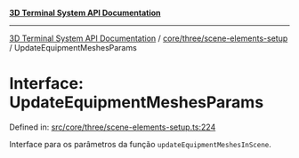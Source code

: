 [**3D Terminal System API Documentation**](../../../../README.md)

***

[3D Terminal System API Documentation](../../../../README.md) / [core/three/scene-elements-setup](../README.md) / UpdateEquipmentMeshesParams

# Interface: UpdateEquipmentMeshesParams

Defined in: [src/core/three/scene-elements-setup.ts:224](https://github.com/Dicommunitas/ThreeJS_Terminal_3D/blob/99674efc74a324fa412d902012012a3688e22f0e/src/core/three/scene-elements-setup.ts#L224)

Interface para os parâmetros da função `updateEquipmentMeshesInScene`.
<div class="mermaid-block"><div class="mermaid dark">%%{init:{"theme":"dark"}}%%
classDiagram
    class UpdateEquipmentMeshesParams {
      +scene: THREE.Scene
      +equipmentMeshesRef: React.MutableRefObject_Object3D_Array_
      +newEquipmentData: Equipment[]
      +layers: Layer[]
      +colorMode: ColorMode
      +createSingleEquipmentMesh(item: Equipment): THREE.Object3D
      +groundMeshRef: React.MutableRefObject_Mesh_
    }
    class Equipment {
    }
    class Layer {
    }
    class ColorMode {
    }
    class THREE_Object3D {
    }
    class THREE_Mesh {
    }
    class THREE_Scene {
    }
    class React_MutableRefObject {
    }

    UpdateEquipmentMeshesParams --&gt; THREE_Scene : scene
    UpdateEquipmentMeshesParams --&gt; React_MutableRefObject : equipmentMeshesRef
    UpdateEquipmentMeshesParams --&gt; React_MutableRefObject : groundMeshRef
    React_MutableRefObject --&gt; THREE_Object3D : (array for equipment)
    React_MutableRefObject --&gt; THREE_Mesh : (for ground)
    UpdateEquipmentMeshesParams --&gt; Equipment : newEquipmentData (array)
    UpdateEquipmentMeshesParams --&gt; Layer : layers (array)
    UpdateEquipmentMeshesParams --&gt; ColorMode : colorMode

    style UpdateEquipmentMeshesParams fill:#DCDCDC,stroke:#333,stroke-width:2px,color:black
    style Equipment,Layer,ColorMode,THREE_Object3D,THREE_Mesh,THREE_Scene,React_MutableRefObject fill:#FFFFE0,stroke:#333,stroke-width:2px,color:black</div><div class="mermaid light">%%{init:{"theme":"default"}}%%
classDiagram
    class UpdateEquipmentMeshesParams {
      +scene: THREE.Scene
      +equipmentMeshesRef: React.MutableRefObject_Object3D_Array_
      +newEquipmentData: Equipment[]
      +layers: Layer[]
      +colorMode: ColorMode
      +createSingleEquipmentMesh(item: Equipment): THREE.Object3D
      +groundMeshRef: React.MutableRefObject_Mesh_
    }
    class Equipment {
    }
    class Layer {
    }
    class ColorMode {
    }
    class THREE_Object3D {
    }
    class THREE_Mesh {
    }
    class THREE_Scene {
    }
    class React_MutableRefObject {
    }

    UpdateEquipmentMeshesParams --&gt; THREE_Scene : scene
    UpdateEquipmentMeshesParams --&gt; React_MutableRefObject : equipmentMeshesRef
    UpdateEquipmentMeshesParams --&gt; React_MutableRefObject : groundMeshRef
    React_MutableRefObject --&gt; THREE_Object3D : (array for equipment)
    React_MutableRefObject --&gt; THREE_Mesh : (for ground)
    UpdateEquipmentMeshesParams --&gt; Equipment : newEquipmentData (array)
    UpdateEquipmentMeshesParams --&gt; Layer : layers (array)
    UpdateEquipmentMeshesParams --&gt; ColorMode : colorMode

    style UpdateEquipmentMeshesParams fill:#DCDCDC,stroke:#333,stroke-width:2px,color:black
    style Equipment,Layer,ColorMode,THREE_Object3D,THREE_Mesh,THREE_Scene,React_MutableRefObject fill:#FFFFE0,stroke:#333,stroke-width:2px,color:black</div><pre><code class="language-mermaid">classDiagram
    class UpdateEquipmentMeshesParams {
      +scene: THREE.Scene
      +equipmentMeshesRef: React.MutableRefObject_Object3D_Array_
      +newEquipmentData: Equipment[]
      +layers: Layer[]
      +colorMode: ColorMode
      +createSingleEquipmentMesh(item: Equipment): THREE.Object3D
      +groundMeshRef: React.MutableRefObject_Mesh_
    }
    class Equipment {
    }
    class Layer {
    }
    class ColorMode {
    }
    class THREE_Object3D {
    }
    class THREE_Mesh {
    }
    class THREE_Scene {
    }
    class React_MutableRefObject {
    }

    UpdateEquipmentMeshesParams --&gt; THREE_Scene : scene
    UpdateEquipmentMeshesParams --&gt; React_MutableRefObject : equipmentMeshesRef
    UpdateEquipmentMeshesParams --&gt; React_MutableRefObject : groundMeshRef
    React_MutableRefObject --&gt; THREE_Object3D : (array for equipment)
    React_MutableRefObject --&gt; THREE_Mesh : (for ground)
    UpdateEquipmentMeshesParams --&gt; Equipment : newEquipmentData (array)
    UpdateEquipmentMeshesParams --&gt; Layer : layers (array)
    UpdateEquipmentMeshesParams --&gt; ColorMode : colorMode

    style UpdateEquipmentMeshesParams fill:#DCDCDC,stroke:#333,stroke-width:2px,color:black
    style Equipment,Layer,ColorMode,THREE_Object3D,THREE_Mesh,THREE_Scene,React_MutableRefObject fill:#FFFFE0,stroke:#333,stroke-width:2px,color:black</code></pre></div>
 UpdateEquipmentMeshesParams

## Properties

### colorMode

> **colorMode**: [`ColorMode`](../../../../lib/types/type-aliases/ColorMode.md)

Defined in: [src/core/three/scene-elements-setup.ts:229](https://github.com/Dicommunitas/ThreeJS_Terminal_3D/blob/99674efc74a324fa412d902012012a3688e22f0e/src/core/three/scene-elements-setup.ts#L229)

O modo de colorização atual para os equipamentos.

***

### createSingleEquipmentMesh()

> **createSingleEquipmentMesh**: (`item`) => `Object3D`

Defined in: [src/core/three/scene-elements-setup.ts:230](https://github.com/Dicommunitas/ThreeJS_Terminal_3D/blob/99674efc74a324fa412d902012012a3688e22f0e/src/core/three/scene-elements-setup.ts#L230)

Função callback para criar um mesh de equipamento individual.

#### Parameters

##### item

[`Equipment`](../../../../lib/types/interfaces/Equipment.md)

#### Returns

`Object3D`

***

### equipmentMeshesRef

> **equipmentMeshesRef**: `MutableRefObject`\<`Object3D`\<`Object3DEventMap`\>[]\>

Defined in: [src/core/three/scene-elements-setup.ts:226](https://github.com/Dicommunitas/ThreeJS_Terminal_3D/blob/99674efc74a324fa412d902012012a3688e22f0e/src/core/three/scene-elements-setup.ts#L226)

Ref para o array de meshes de equipamentos existentes na cena.

***

### groundMeshRef

> **groundMeshRef**: `MutableRefObject`\<`null` \| `Mesh`\<`BufferGeometry`\<`NormalBufferAttributes`\>, `Material` \| `Material`[], `Object3DEventMap`\>\>

Defined in: [src/core/three/scene-elements-setup.ts:231](https://github.com/Dicommunitas/ThreeJS_Terminal_3D/blob/99674efc74a324fa412d902012012a3688e22f0e/src/core/three/scene-elements-setup.ts#L231)

Ref para o mesh do plano de chão, para controle de visibilidade.

***

### layers

> **layers**: [`Layer`](../../../../lib/types/interfaces/Layer.md)[]

Defined in: [src/core/three/scene-elements-setup.ts:228](https://github.com/Dicommunitas/ThreeJS_Terminal_3D/blob/99674efc74a324fa412d902012012a3688e22f0e/src/core/three/scene-elements-setup.ts#L228)

A lista de camadas para determinar a visibilidade por tipo de equipamento e do terreno.

***

### newEquipmentData

> **newEquipmentData**: [`Equipment`](../../../../lib/types/interfaces/Equipment.md)[]

Defined in: [src/core/three/scene-elements-setup.ts:227](https://github.com/Dicommunitas/ThreeJS_Terminal_3D/blob/99674efc74a324fa412d902012012a3688e22f0e/src/core/three/scene-elements-setup.ts#L227)

A nova lista de equipamentos a serem renderizados (já filtrada).

***

### scene

> **scene**: `Scene`

Defined in: [src/core/three/scene-elements-setup.ts:225](https://github.com/Dicommunitas/ThreeJS_Terminal_3D/blob/99674efc74a324fa412d902012012a3688e22f0e/src/core/three/scene-elements-setup.ts#L225)

A cena Three.js.
<style>
:root.mermaid-enabled .mermaid-block > pre {
  display: none;
}
:root:not(.mermaid-enabled) .mermaid-block > .mermaid {
  display: none !important;
}

.mermaid-block > .mermaid[data-inserted].dark {
  display: var(--mermaid-dark-display);
}
.mermaid-block > .mermaid[data-inserted].light {
  display: var(--mermaid-light-display);
}

:root {
  --mermaid-dark-display: none;
  --mermaid-light-display: block;
}
@media (prefers-color-scheme: light) {
  :root {
    --mermaid-dark-display: none;
    --mermaid-light-display: block;
  }
}
@media (prefers-color-scheme: dark) {
  :root {
    --mermaid-dark-display: block;
    --mermaid-light-display: none;
  }
}
body.light, :root[data-theme="light"] {
  --mermaid-dark-display: none;
  --mermaid-light-display: block;
}
body.dark, :root[data-theme="dark"] {
  --mermaid-dark-display: block;
  --mermaid-light-display: none;
}
</style>

<script type="module">
import mermaid from "https://unpkg.com/mermaid@latest/dist/mermaid.esm.min.mjs";

document.documentElement.classList.add("mermaid-enabled");

mermaid.initialize({startOnLoad:true});

requestAnimationFrame(function check() {
  let some = false;
  document.querySelectorAll("div.mermaid:not([data-inserted])").forEach(div => {
    some = true;
    if (div.querySelector("svg")) {
      div.dataset.inserted = true;
    }
  });

  if (some) {
    requestAnimationFrame(check);
  }
});
</script>

